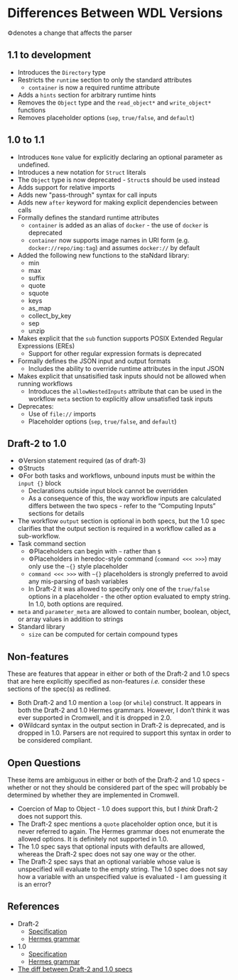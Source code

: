 # Differences Between WDL Versions 

⚙️denotes a change that affects the parser

## 1.1 to development

* Introduces the `Directory` type
* Restricts the `runtime` section to only the standard attributes
  * `container` is now a required runtime attribute
* Adds a `hints` section for arbitrary runtime hints
* Removes the `Object` type and the `read_object*` and `write_object*` functions
* Removes placeholder options (`sep`, `true/false`, and `default`)

## 1.0 to 1.1

* Introduces `None` value for explicitly declaring an optional parameter as undefined.
* Introduces a new notation for `Struct` literals
* The `Object` type is now deprecated - `Struct`s should be used instead
* Adds support for relative imports
* Adds new "pass-through" syntax for call inputs
* Adds new `after` keyword for making explicit dependencies between calls
* Formally defines the standard runtime attributes
  * `container` is added as an alias of `docker` - the use of `docker` is deprecated
  * `container` now supports image names in URI form (e.g. `docker://repo/img:tag`) and assumes `docker://` by default
* Added the following new functions to the staNdard library:
  * min
  * max
  * suffix
  * quote
  * squote
  * keys
  * as_map
  * collect_by_key
  * sep
  * unzip
* Makes explicit that the `sub` function supports POSIX Extended Regular Expressions (EREs)
  * Support for other regular expression formats is deprecated
* Formally defines the JSON input and output formats
  * Includes the ability to override runtime attributes in the input JSON
* Makes explicit that unsatisified task inputs should not be allowed when running workflows
  * Introduces the `allowNestedInputs` attribute that can be used in the workflow `meta` section to explicitly allow unsatisfied task inputs
* Deprecates:
  * Use of `file://` imports
  * Placeholder options (`sep`, `true/false`, and `default`)

## Draft-2 to 1.0

*   ⚙️Version statement required (as of draft-3)
*   ⚙️Structs
*   ⚙️For both tasks and workflows, unbound inputs must be within the `input {}` block
    *   Declarations outside input block cannot be overridden
    *   As a consequence of this, the way workflow inputs are calculated differs between the two specs - refer to the “Computing Inputs” sections for details
*   The workflow `output` section is optional in both specs, but the 1.0 spec clarifies that the output section is required in a workflow called as a sub-workflow.
*   Task command section
    *   ⚙️Placeholders can begin with `~` rather than `$`
    *   ⚙️Placeholders in heredoc-style command (`command <<< >>>`) may only use the `~{}` style placeholder
    *   `command <<< >>>` with `~{}` placeholders is strongly preferred to avoid any mis-parsing of bash variables
    *   In Draft-2 it was allowed to specify only one of the `true/false` options in a placeholder - the other option evaluated to empty string. In 1.0, both options are required.
*   `meta` and `parameter_meta` are allowed to contain number, boolean, object, or array values in addition to strings
*   Standard library
    *   `size` can be computed for certain compound types


## Non-features

These are features that appear in either or both of the Draft-2 and 1.0 specs that are here explicitly specified as non-features _i.e._ consider these sections of the spec(s) as redlined.

*   Both Draft-2 and 1.0 mention a `loop` (or `while`) construct. It appears in both the Draft-2 and 1.0 Hermes grammars. However, I don’t think it was ever supported in Cromwell, and it is dropped in 2.0.
*   ⚙️Wildcard syntax in the output section in Draft-2 is deprecated, and is dropped in 1.0. Parsers are not required to support this syntax in order to be considered compliant.

## Open Questions

These items are ambiguous in either or both of the Draft-2 and 1.0 specs - whether or not they should be considered part of the spec will probably be determined by whether they are implemented in Cromwell.

*   Coercion of Map to Object - 1.0 does support this, but I _think_ Draft-2 does not support this.
*   The Draft-2 spec mentions a `quote` placeholder option once, but it is never referred to again. The Hermes grammar does not enumerate the allowed options. It is definitely not supported in 1.0.
*   The 1.0 spec says that optional inputs with defaults are allowed, whereas the Draft-2 spec does not say one way or the other.
*   The Draft-2 spec says that an optional variable whose value is unspecified will evaluate to the empty string. The 1.0 spec does not say how a variable with an unspecified value is evaluated - I am guessing it is an error?

## References

*   Draft-2
    *   [Specification](https://github.com/openwdl/wdl/blob/main/versions/draft-2/SPEC.md#alternative-heredoc-syntax)
    *   [Hermes grammar](https://github.com/openwdl/wdl/blob/main/versions/draft-2/parsers/grammar.hgr)
*   1.0
    *   [Specification](https://github.com/openwdl/wdl/blob/main/versions/1.0/SPEC.md#command-section)
    *   [Hermes grammar](https://github.com/openwdl/wdl/blob/main/versions/1.0/parsers/hermes/grammar.hgr)
*   [The diff between Draft-2 and 1.0 specs](https://github.com/jdidion/wdl/commit/35b49a815858d45e6111899296ae4beb729fe13a?short_path=22feea2#diff-22feea2e46776b17b2da5ddc2717b767)
